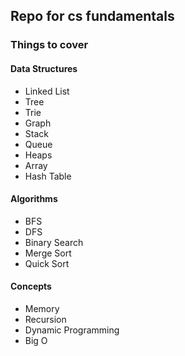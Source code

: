 ## Repo for cs fundamentals

### Things to cover
#### Data Structures
- Linked List
- Tree
- Trie
- Graph
- Stack 
- Queue
- Heaps
- Array
- Hash Table

#### Algorithms
- BFS
- DFS
- Binary Search
- Merge Sort
- Quick Sort

#### Concepts
- Memory
- Recursion 
- Dynamic Programming
- Big O

